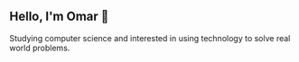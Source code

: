 ## Hello, I'm Omar 👋

Studying computer science and interested in using technology to solve real world problems.  


